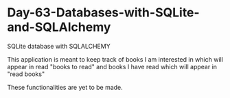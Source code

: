 # Day-63-Databases-with-SQLite-and-SQLAlchemy
SQLite database with SQLALCHEMY

This application is meant to keep track of books I am interested in which will appear in read "books to read" and books I have read which will appear in "read books"

These functionalities are yet to be made.
